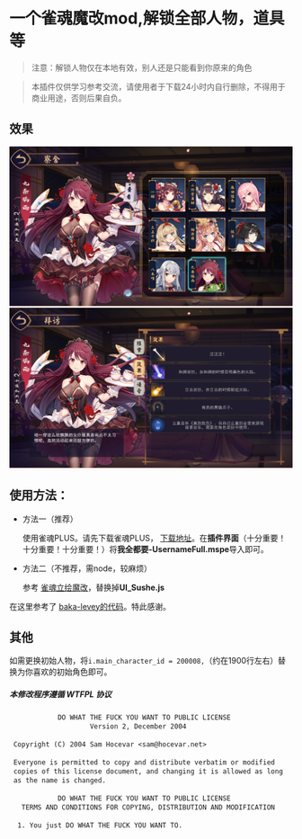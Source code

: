 # 一个雀魂魔改mod,解锁全部人物，道具等

>注意：解锁人物仅在本地有效，别人还是只能看到你原来的角色

>本插件仅供学习参考交流，请使用者于下载24小时内自行删除，不得用于商业用途，否则后果自负。
## 效果
 ![示例一](./示例1.PNG)
 ![示例二](./示例2.PNG)

## 使用方法：

 - 方法一（推荐）

    使用雀魂PLUS。请先下载雀魂PLUS， [下载地址](https://github.com/MajsoulPlus/majsoul-plus/releases)。在**插件界面**（十分重要！十分重要！十分重要！）将**我全都要-UsernameFull.mspe**导入即可。

 - 方法二（不推荐，需node，较麻烦）

    参考 [雀魂立绘魔改](https://github.com/aoarashi1988/majsoul_custom_charactor)，替换掉**UI_Sushe.js**

在这里参考了 [baka-levey的代码](https://github.com/baka-levey/majsoul_test)。特此感谢。

## 其他
如需更换初始人物，将`i.main_character_id = 200008,`（约在1900行左右）替换为你喜欢的初始角色即可。

##### 本修改程序遵循 WTFPL 协议
```
            DO WHAT THE FUCK YOU WANT TO PUBLIC LICENSE
                    Version 2, December 2004

 Copyright (C) 2004 Sam Hocevar <sam@hocevar.net>

 Everyone is permitted to copy and distribute verbatim or modified
 copies of this license document, and changing it is allowed as long
 as the name is changed.

            DO WHAT THE FUCK YOU WANT TO PUBLIC LICENSE
   TERMS AND CONDITIONS FOR COPYING, DISTRIBUTION AND MODIFICATION

  1. You just DO WHAT THE FUCK YOU WANT TO.

```
